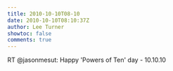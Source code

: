 ```yaml
---
title: 2010-10-10T08-10
date: 2010-10-10T08:10:37Z
author: Lee Turner
showtoc: false
comments: true
---
```


RT @jasonmesut: Happy 'Powers of Ten' day - 10.10.10

